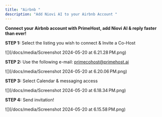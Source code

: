 ```yaml
---
title: "Airbnb "
description: "Add Niovi AI to your Airbnb Account "
---
```

**Connect your Airbnb account with PrimeHost, add Niovi AI & reply faster than ever!**

**STEP 1:** Select the listing you wish to connect & Invite a Co-Host

![](/docs/media/Screenshot 2024-05-20 at 6.21.28 PM.png)

**STEP 2:** Use the following e-mail: [primecohost@primehost.ai](mailto:cohost@primehost.ai)

![](/docs/media/Screenshot 2024-05-20 at 6.20.06 PM.png)

**STEP 3:** Select Calendar & messaging access

![](/docs/media/Screenshot 2024-05-20 at 6.18.34 PM.png)

**STEP 4:** Send invitation!

![](/docs/media/Screenshot 2024-05-20 at 6.15.58 PM.png)